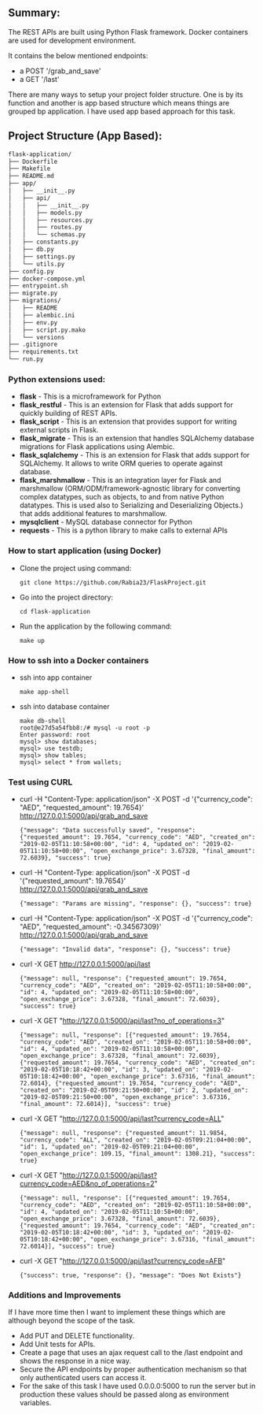 ## Summary:
The REST APIs are built using Python Flask framework. Docker containers are used for development environment.

It contains the below mentioned endpoints:
- a POST '/grab_and_save'
- a GET '/last'

There are many ways to setup your project folder structure. One is by its function and another is app based structure which means things are grouped bp application. I have used app based approach for this task.

## Project Structure (App Based):
```bash
flask-application/
├── Dockerfile
├── Makefile
├── README.md
├── app/
│   ├── __init__.py
│   ├── api/
│   │   ├── __init__.py
│   │   ├── models.py
│   │   ├── resources.py
│   │   ├── routes.py
│   │   └── schemas.py
│   ├── constants.py
│   ├── db.py
│   ├── settings.py
│   └── utils.py
├── config.py
├── docker-compose.yml
├── entrypoint.sh
├── migrate.py
├── migrations/
│   ├── README
│   ├── alembic.ini
│   ├── env.py
│   ├── script.py.mako
│   └── versions
├── .gitignore
├── requirements.txt
└── run.py
```

### Python extensions used:
- **flask** - This is a microframework for Python
- **flask_restful** - This is an extension for Flask that adds support for quickly building of REST APIs.
- **flask_script** - This is an extension that provides support for writing external scripts in Flask.
- **flask_migrate** - This is an extension that handles SQLAlchemy database migrations for Flask applications using Alembic.
- **flask_sqlalchemy** - This is an extension for Flask that adds support for SQLAlchemy. It allows to write ORM queries to operate against database.
- **flask_marshmallow** - This is an integration layer for Flask and marshmallow (ORM/ODM/framework-agnostic library for converting complex datatypes, such as objects, to and from native Python datatypes. This is used also to Serializing and Deserializing Objects.) that adds additional features to marshmallow.
- **mysqlclient** - MySQL database connector for Python
- **requests** - This is a python library to make calls to external APIs

### How to start application (using Docker)
- Clone the project using command:
    ```
    git clone https://github.com/Rabia23/FlaskProject.git
    ```
- Go into the project directory:
    ```
    cd flask-application
    ```
- Run the application by the following command:
    ```
    make up
    ```

### How to ssh into a Docker containers
- ssh into app container
    ```
    make app-shell
    ```
- ssh into database container
    ```
    make db-shell
    root@e27d5a54fbb8:/# mysql -u root -p
    Enter password: root
    mysql> show databases;
    mysql> use testdb;
    mysql> show tables;
    mysql> select * from wallets;
    ````

### Test using CURL
- curl -H "Content-Type: application/json" -X POST -d '{"currency_code": "AED", "requested_amount": 19.7654}' http://127.0.0.1:5000/api/grab_and_save
    ```
    {"message": "Data successfully saved", "response": {"requested_amount": 19.7654, "currency_code": "AED", "created_on":  "2019-02-05T11:10:58+00:00", "id": 4, "updated_on": "2019-02-05T11:10:58+00:00", "open_exchange_price": 3.67328, "final_amount": 72.6039}, "success": true}
    ```
- curl -H "Content-Type: application/json" -X POST -d '{"requested_amount": 19.7654}' http://127.0.0.1:5000/api/grab_and_save
    ```
    {"message": "Params are missing", "response": {}, "success": true}
    ```
- curl -H "Content-Type: application/json" -X POST -d '{"currency_code": "AED", "requested_amount": -0.34567309}' http://127.0.0.1:5000/api/grab_and_save
    ```
    {"message": "Invalid data", "response": {}, "success": true}
    ```
- curl -X GET http://127.0.0.1:5000/api/last
    ```
    {"message": null, "response": {"requested_amount": 19.7654, "currency_code": "AED", "created_on": "2019-02-05T11:10:58+00:00", "id": 4, "updated_on": "2019-02-05T11:10:58+00:00", "open_exchange_price": 3.67328, "final_amount": 72.6039}, "success": true}
    ```
- curl -X GET "http://127.0.0.1:5000/api/last?no_of_operations=3"
    ```
    {"message": null, "response": [{"requested_amount": 19.7654, "currency_code": "AED", "created_on": "2019-02-05T11:10:58+00:00", "id": 4, "updated_on": "2019-02-05T11:10:58+00:00", "open_exchange_price": 3.67328, "final_amount": 72.6039}, {"requested_amount": 19.7654, "currency_code": "AED", "created_on": "2019-02-05T10:18:42+00:00", "id": 3, "updated_on": "2019-02-05T10:18:42+00:00", "open_exchange_price": 3.67316, "final_amount": 72.6014}, {"requested_amount": 19.7654, "currency_code": "AED", "created_on": "2019-02-05T09:21:50+00:00", "id": 2, "updated_on": "2019-02-05T09:21:50+00:00", "open_exchange_price": 3.67316, "final_amount": 72.6014}], "success": true}
    ```
- curl -X GET "http://127.0.0.1:5000/api/last?currency_code=ALL"
    ```
    {"message": null, "response": {"requested_amount": 11.9854, "currency_code": "ALL", "created_on": "2019-02-05T09:21:04+00:00", "id": 1, "updated_on": "2019-02-05T09:21:04+00:00", "open_exchange_price": 109.15, "final_amount": 1308.21}, "success": true}
    ```
 - curl -X GET "http://127.0.0.1:5000/api/last?currency_code=AED&no_of_operations=2"
    ```
    {"message": null, "response": [{"requested_amount": 19.7654, "currency_code": "AED", "created_on": "2019-02-05T11:10:58+00:00", "id": 4, "updated_on": "2019-02-05T11:10:58+00:00", "open_exchange_price": 3.67328, "final_amount": 72.6039}, {"requested_amount": 19.7654, "currency_code": "AED", "created_on": "2019-02-05T10:18:42+00:00", "id": 3, "updated_on": "2019-02-05T10:18:42+00:00", "open_exchange_price": 3.67316, "final_amount": 72.6014}], "success": true}
    ```
 - curl -X GET "http://127.0.0.1:5000/api/last?currency_code=AFB"
    ```
    {"success": true, "response": {}, "message": "Does Not Exists"}
    ```

### Additions and Improvements
If I have more time then I want to implement these things which are although beyond the scope of the task.


- Add PUT and DELETE functionality.
- Add Unit tests for APIs.
- Create a page that uses an ajax request call to the /last endpoint and shows the response in a nice way.
- Secure the API endpoints by proper authentication mechanism so that only authenticated users can access it.
- For the sake of this task I have used 0.0.0.0:5000 to run the server but in production these values should be passed along as environment variables.
